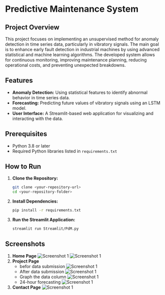 # Predictive Maintenance System

## Project Overview
This project focuses on implementing an unsupervised method for anomaly detection in time series data, particularly in vibratory signals. The main goal is to enhance early fault detection in industrial machines by using advanced statistical and machine learning algorithms. The developed system allows for continuous monitoring, improving maintenance planning, reducing operational costs, and preventing unexpected breakdowns.

## Features
- **Anomaly Detection:** Using statistical features to identify abnormal behavior in time series data.
- **Forecasting:** Predicting future values of vibratory signals using an LSTM model.
- **User Interface:** A Streamlit-based web application for visualizing and interacting with the data.

## Prerequisites
- Python 3.8 or later
- Required Python libraries listed in `requirements.txt`

## How to Run

1. **Clone the Repository:**
   ```bash
   git clone <your-repository-url>
   cd <your-repository-folder>
2. **Install Dependencies:**
   ```bash
   pip install -r requirements.txt
3. **Run the Streamlit Application:**
   ```bash
   streamlit run Streamlit/PdM.py

## Screenshots
1. **Home Page**
![Screenshot 1](https://github.com/Abdelhamid2c/anomaly-detection-in-time-series-based-on-statistical-features-and-forcasting/blob/master/images/screens/home%20section.png)
![Screenshot 1](https://github.com/Abdelhamid2c/anomaly-detection-in-time-series-based-on-statistical-features-and-forcasting/blob/master/images/screens/submitted%20successfully.png)
3. **Project Page**
   - befor data submission
![Screenshot 1](https://github.com/Abdelhamid2c/anomaly-detection-in-time-series-based-on-statistical-features-and-forcasting/blob/master/images/screens/project_section.png)
   - After data submission
![Screenshot 1](https://github.com/Abdelhamid2c/anomaly-detection-in-time-series-based-on-statistical-features-and-forcasting/blob/master/images/screens/proejct%20section%20after%20submitted%20data.png)
   - Graph the data column 
![Screenshot 1](https://github.com/Abdelhamid2c/anomaly-detection-in-time-series-based-on-statistical-features-and-forcasting/blob/master/images/screens/plot%20the%20specific%20column%20enter%20in%20home%20section%20.png)
   - 24-hour forecasting
![Screenshot 1](https://github.com/Abdelhamid2c/anomaly-detection-in-time-series-based-on-statistical-features-and-forcasting/blob/master/images/screens/forcasting%201day.png)
5. **Contact Page**
![Screenshot 1](https://github.com/Abdelhamid2c/anomaly-detection-in-time-series-based-on-statistical-features-and-forcasting/blob/master/images/screens/contact%20section.png)
